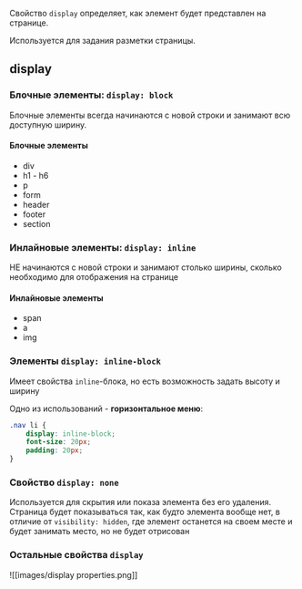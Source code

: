 
Свойство `display` определяет, как элемент будет представлен на странице. 

Используется для задания разметки страницы.

## display

### Блочные элементы: `display: block`
Блочные элементы всегда начинаются с новой строки и занимают всю доступную ширину.

#### Блочные элементы
- div
- h1 - h6
- p
- form
- header
- footer
- section

### Инлайновые элементы: `display: inline`
НЕ начинаются с новой строки и занимают столько ширины, сколько необходимо для отображения на странице

####  Инлайновые элементы
- span
- a
- img

### Элементы `display: inline-block`
Имеет свойства `inline`-блока, но есть возможность задать высоту и ширину

Одно из использований - **горизонтальное меню**:

```css
.nav li {  
	display: inline-block;  
	font-size: 20px;  
	padding: 20px;
}
```

### Свойство `display: none`
Используется для скрытия или показа элемента без его удаления. Страница будет показываться так, как будто элемента вообще нет, в отличие от `visibility: hidden`, где элемент останется на своем месте и будет занимать место, но не будет отрисован


### Остальные свойства `display`
![[images/display properties.png]]
